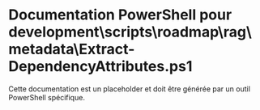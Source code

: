# Documentation PowerShell pour development\scripts\roadmap\rag\metadata\Extract-DependencyAttributes.ps1

Cette documentation est un placeholder et doit être générée par un outil PowerShell spécifique.
